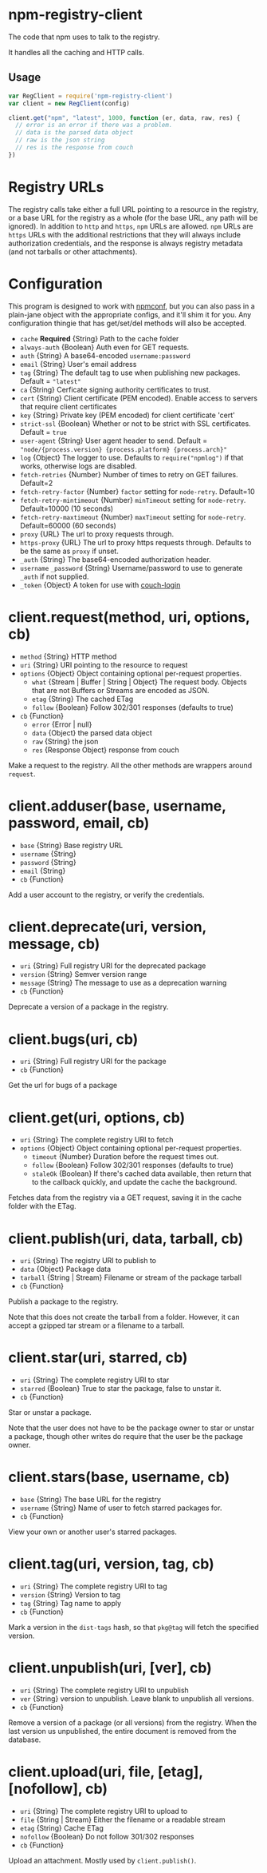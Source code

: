 # npm-registry-client

The code that npm uses to talk to the registry.

It handles all the caching and HTTP calls.

## Usage

```javascript
var RegClient = require('npm-registry-client')
var client = new RegClient(config)

client.get("npm", "latest", 1000, function (er, data, raw, res) {
  // error is an error if there was a problem.
  // data is the parsed data object
  // raw is the json string
  // res is the response from couch
})
```

# Registry URLs

The registry calls take either a full URL pointing to a resource in the
registry, or a base URL for the registry as a whole (for the base URL, any path
will be ignored). In addition to `http` and `https`, `npm` URLs are allowed.
`npm` URLs are `https` URLs with the additional restrictions that they will
always include authorization credentials, and the response is always registry
metadata (and not tarballs or other attachments).

# Configuration

This program is designed to work with
[npmconf](https://npmjs.org/package/npmconf), but you can also pass in
a plain-jane object with the appropriate configs, and it'll shim it
for you.  Any configuration thingie that has get/set/del methods will
also be accepted.

* `cache` **Required** {String} Path to the cache folder
* `always-auth` {Boolean} Auth even for GET requests.
* `auth` {String} A base64-encoded `username:password`
* `email` {String} User's email address
* `tag` {String} The default tag to use when publishing new packages.
  Default = `"latest"`
* `ca` {String} Cerficate signing authority certificates to trust.
* `cert` {String} Client certificate (PEM encoded). Enable access
  to servers that require client certificates
* `key` {String} Private key (PEM encoded) for client certificate 'cert'
* `strict-ssl` {Boolean} Whether or not to be strict with SSL
  certificates.  Default = `true`
* `user-agent` {String} User agent header to send.  Default =
  `"node/{process.version} {process.platform} {process.arch}"`
* `log` {Object} The logger to use.  Defaults to `require("npmlog")` if
  that works, otherwise logs are disabled.
* `fetch-retries` {Number} Number of times to retry on GET failures.
  Default=2
* `fetch-retry-factor` {Number} `factor` setting for `node-retry`. Default=10
* `fetch-retry-mintimeout` {Number} `minTimeout` setting for `node-retry`.
  Default=10000 (10 seconds)
* `fetch-retry-maxtimeout` {Number} `maxTimeout` setting for `node-retry`.
  Default=60000 (60 seconds)
* `proxy` {URL} The url to proxy requests through.
* `https-proxy` {URL} The url to proxy https requests through.
  Defaults to be the same as `proxy` if unset.
* `_auth` {String} The base64-encoded authorization header.
* `username` `_password` {String} Username/password to use to generate
  `_auth` if not supplied.
* `_token` {Object} A token for use with
  [couch-login](https://npmjs.org/package/couch-login)

# client.request(method, uri, options, cb)

* `method` {String} HTTP method
* `uri` {String} URI pointing to the resource to request
* `options` {Object} Object containing optional per-request properties.
  * `what` {Stream | Buffer | String | Object} The request body.  Objects
    that are not Buffers or Streams are encoded as JSON.
  * `etag` {String} The cached ETag
  * `follow` {Boolean} Follow 302/301 responses (defaults to true)
* `cb` {Function}
  * `error` {Error | null}
  * `data` {Object} the parsed data object
  * `raw` {String} the json
  * `res` {Response Object} response from couch

Make a request to the registry.  All the other methods are wrappers around
`request`.

# client.adduser(base, username, password, email, cb)

* `base` {String} Base registry URL
* `username` {String}
* `password` {String}
* `email` {String}
* `cb` {Function}

Add a user account to the registry, or verify the credentials.

# client.deprecate(uri, version, message, cb)

* `uri` {String} Full registry URI for the deprecated package
* `version` {String} Semver version range
* `message` {String} The message to use as a deprecation warning
* `cb` {Function}

Deprecate a version of a package in the registry.

# client.bugs(uri, cb)

* `uri` {String} Full registry URI for the package
* `cb` {Function}

Get the url for bugs of a package

# client.get(uri, options, cb)

* `uri` {String} The complete registry URI to fetch
* `options` {Object} Object containing optional per-request properties.
  * `timeout` {Number} Duration before the request times out.
  * `follow` {Boolean} Follow 302/301 responses (defaults to true)
  * `staleOk` {Boolean} If there's cached data available, then return that
    to the callback quickly, and update the cache the background.

Fetches data from the registry via a GET request, saving it in the cache folder
with the ETag.

# client.publish(uri, data, tarball, cb)

* `uri` {String} The registry URI to publish to
* `data` {Object} Package data
* `tarball` {String | Stream} Filename or stream of the package tarball
* `cb` {Function}

Publish a package to the registry.

Note that this does not create the tarball from a folder.  However, it can
accept a gzipped tar stream or a filename to a tarball.

# client.star(uri, starred, cb)

* `uri` {String} The complete registry URI to star
* `starred` {Boolean} True to star the package, false to unstar it.
* `cb` {Function}

Star or unstar a package.

Note that the user does not have to be the package owner to star or unstar a
package, though other writes do require that the user be the package owner.

# client.stars(base, username, cb)

* `base` {String} The base URL for the registry
* `username` {String} Name of user to fetch starred packages for.
* `cb` {Function}

View your own or another user's starred packages.

# client.tag(uri, version, tag, cb)

* `uri` {String} The complete registry URI to tag
* `version` {String} Version to tag
* `tag` {String} Tag name to apply
* `cb` {Function}

Mark a version in the `dist-tags` hash, so that `pkg@tag` will fetch the
specified version.

# client.unpublish(uri, [ver], cb)

* `uri` {String} The complete registry URI to unpublish
* `ver` {String} version to unpublish. Leave blank to unpublish all
  versions.
* `cb` {Function}

Remove a version of a package (or all versions) from the registry.  When the
last version us unpublished, the entire document is removed from the database.

# client.upload(uri, file, [etag], [nofollow], cb)

* `uri` {String} The complete registry URI to upload to
* `file` {String | Stream} Either the filename or a readable stream
* `etag` {String} Cache ETag
* `nofollow` {Boolean} Do not follow 301/302 responses
* `cb` {Function}

Upload an attachment.  Mostly used by `client.publish()`.
